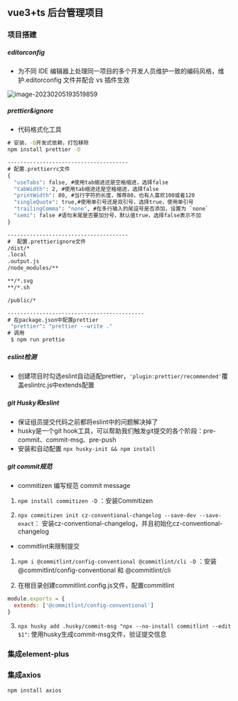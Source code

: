 ## vue3+ts 后台管理项目

### 项目搭建

##### editorconfig

- 为不同 IDE 编辑器上处理同一项目的多个开发人员维护一致的编码风格，维护.editorconfig 文件并配合 vs 插件生效

![image-20230205193519859](https://s2.loli.net/2023/02/05/LCa6SkRrcm3Ht4v.png)

##### prettier&ignore

- 代码格式化工具

```cmd
# 安装，-D开发式依赖，打包移除
npm install prettier -D

--------------------------------------
# 配置.prettierrc文件
{
  "useTabs": false, #使用tab缩进还是空格缩进，选择false
  "tabWidth": 2, #使用tab缩进还是空格缩进，选择false
  "printWidth": 80, #当行字符的长度，推荐80，也有人喜欢100或者120
  "singleQuote": true,#使用单引号还是双引号，选择true，使用单引号
  "trailingComma": "none", #在多行输入的尾逗号是否添加，设置为 `none`
  "semi": false #语句末尾是否要加分号，默认值true，选择false表示不加
}

--------------------------------------
#  配置.prettierignore文件
/dist/*
.local
.output.js
/node_modules/**

**/*.svg
**/*.sh

/public/*

-------------------------------------------
# 在package.json中配置prettier
 "prettier": "prettier --write ."
# 调用
 $ npm run prettie
```

#####  eslint检测

- 创建项目时勾选eslint自动适配prettier，`'plugin:prettier/recommended'`覆盖eslintrc.js中extends配置

#####  git Husky和eslint

- 保证组员提交代码之前都将eslint中的问题解决掉了
- husky是一个git hook工具，可以帮助我们触发git提交的各个阶段：pre-commit、commit-msg、pre-push
- 安装和自动配置 `npx husky-init && npm install`

##### git commit规范

- commitizen 编写规范 commit message

1. `npm install commitizen -D` ：安装Commitizen

2. `npx commitizen init cz-conventional-changelog --save-dev --save-exact`： 安装cz-conventional-changelog，并且初始化cz-conventional-changelog

- commitlint来限制提交

1. `npm i @commitlint/config-conventional @commitlint/cli -D` ：安装 @commitlint/config-conventional 和 @commitlint/cli

2. 在根目录创建commitlint.config.js文件，配置commitlint

```js
module.exports = {
  extends: ['@commitlint/config-conventional']
}
```

3. `npx husky add .husky/commit-msg "npx --no-install commitlint --edit $1"`: 使用husky生成commit-msg文件，验证提交信息

### 集成element-plus

### 集成axios

`npm install axios`